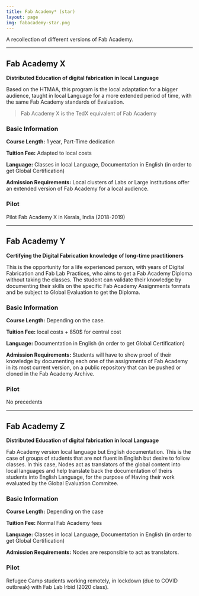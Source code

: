 ```yaml
---
title: Fab Academy* (star)
layout: page
img: fabacademy-star.png
---
```

A recollection of different versions of Fab Academy.

___

## Fab Academy X

**Distributed Education of digital fabrication in local Language**

Based on the HTMAA, this program is the local adaptation for a bigger audience, taught in local Language for a more extended period of time, with the same Fab Academy standards of Evaluation.

> Fab Academy X is the TedX equivalent of Fab Academy



### Basic Information

**Course Length:** 1 year, Part-Time dedication

**Tuition Fee:** Adapted to local costs

**Language:** Classes in local Language, Documentation in English (in order to get Global Certification)

**Admission Requirements:** Local clusters of Labs or Large institutions offer an extended version of Fab Academy for a local audience.


### Pilot 

Pilot Fab Academy X in Kerala, India (2018-2019)

___

## Fab Academy Y

**Certifying the Digital Fabrication knowledge of long-time practitioners**

This is the opportunity for a life experienced person, with years of Digital Fabrication and Fab Lab Practices, who aims to get a Fab Academy Diploma without taking the classes. The student can validate their knowledge by documenting their skills on the specific Fab Academy Assignments formats and be subject to Global Evaluation to get the Diploma.


### Basic Information

**Course Length:** Depending on the case.

**Tuition Fee:** local costs + 850$ for central cost

**Language:** Documentation in English (in order to get Global Certification)

**Admission Requirements:** Students will have to show proof of their knowledge by documenting each one of the assignments of Fab Academy in its most current version, on a public repository that can be pushed or cloned in the Fab Academy Archive.

### Pilot 

No precedents

___

## Fab Academy Z

**Distributed Education of digital fabrication in local Language**

Fab Academy version local language but English documentation. This is the case of groups of students that are not fluent in English but desire to follow classes. In this case, Nodes act as translators of the global content into local languages and help translate back the documentation of theirs students into English Language, for the purpose of Having their work evaluated by the Global Evaluation Commitee.


### Basic Information

**Course Length:** Depending on the case

**Tuition Fee:** Normal Fab Academy fees

**Language:** Classes in local Language, Documentation in English (in order to get Global Certification)

**Admission Requirements:** Nodes are responsible to act as translators.


### Pilot 

Refugee Camp students working remotely, in lockdown (due to COVID outbreak) with Fab Lab Irbid (2020 class).

